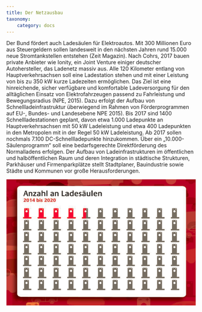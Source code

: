 ```yaml
---
title: Der Netzausbau
taxonomy:
    category: docs
---
```


Der Bund fördert auch Ladesäulen für Elektroautos. Mit 300 Millionen Euro aus Steuergeldern sollen landesweit in den nächsten Jahren rund 15.000 neue Stromtankstellen entstehen (Zeit Magazin). Nach Cohrs, 2017 bauen private Anbieter wie Ionity, ein Joint Venture einiger deutscher Autohersteller, das Ladenetz massiv aus. Alle 120 Kilometer entlang von Hauptverkehrsachsen soll eine Ladestation stehen und mit einer Leistung von bis zu 350 kW kurze Ladezeiten ermöglichen.
Das Ziel ist eine hinreichende, sicher verfügbare und komfortable Ladeversorgung für den alltäglichen Einsatz von Elektrofahrzeugen passend zu Fahrleistung und Bewegungsradius (NPE, 2015). Dazu erfolgt der Aufbau von Schnellladeinfrastruktur überwiegend im Rahmen von Förderprogrammen auf EU-, Bundes- und Landesebene NPE 2015). Bis 2017 sind 1400 Schnellladestationen geplant, davon etwa 1.000 Ladepunkte an Hauptverkehrsachsen mit 50 kW Ladeleistung und etwa 400 Ladepunkten in den Metropolen mit in der Regel 50 kW Ladeleistung. Ab 2017 sollen nochmals 7.100 DC-Schnellladepunkte hinzukommen. Über ein „10.000-Säulenprogramm“ soll eine bedarfsgerechte Direktförderung des Normalladens erfolgen.
Der Aufbau von Ladeinfrastrukturen im öffentlichen und halböffentlichen Raum und deren Integration in städtische Strukturen, Parkhäuser und Firmenparkplätze stellt Stadtplaner, Bauindustrie sowie Städte und Kommunen vor große Herausforderungen.

![Anzahl an Ladesäulen 2014 bis 2020](ladesaeulen.png?classes=caption "Anzahl an Ladesäulen 2014 bis 2020 (Quelle: NPE (2014), S. 42)")
